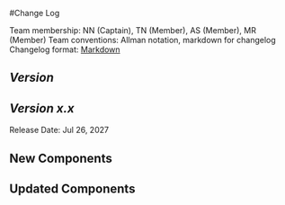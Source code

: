 #Change Log

Team membership:  NN (Captain), TN (Member), AS (Member), MR (Member)
Team conventions: Allman notation, markdown for changelog  
Changelog format: [Markdown](https://github.com/adam-p/markdown-here/wiki/Markdown-Cheatsheet)

## *Version*

## *Version x.x*

Release Date: Jul 26, 2027

## New Components


## Updated Components
